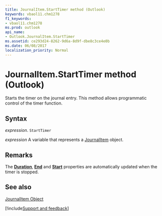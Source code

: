 ```yaml
---
title: JournalItem.StartTimer method (Outlook)
keywords: vbaol11.chm1278
f1_keywords:
- vbaol11.chm1278
ms.prod: outlook
api_name:
- Outlook.JournalItem.StartTimer
ms.assetid: ce293d24-8262-9d6a-8d9f-dbe8c3ce4e0b
ms.date: 06/08/2017
localization_priority: Normal
---
```



# JournalItem.StartTimer method (Outlook)

Starts the timer on the journal entry. This method allows programmatic control of the timer function. 


## Syntax

_expression_. `StartTimer`

_expression_ A variable that represents a [JournalItem](Outlook.JournalItem.md) object.


## Remarks

The **[Duration](Outlook.JournalItem.Duration.md)**, **[End](Outlook.JournalItem.End.md)** and **[Start](Outlook.JournalItem.Start.md)** properties are automatically updated when the timer is stopped.


## See also


[JournalItem Object](Outlook.JournalItem.md)

[!include[Support and feedback](~/includes/feedback-boilerplate.md)]